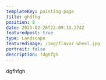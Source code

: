 ```yaml
---
templateKey: painting-page
title: ghdfhg
position: 8
date: 2023-02-26T22:09:33.274Z
featuredpost: true
type: Landscape
featuredimage: /img/flavor_wheel.jpg
portrait: false
description: fdghfgh
---
```

dgfhfgh